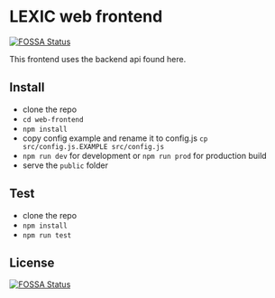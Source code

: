 # LEXIC web frontend
[![FOSSA Status](https://app.fossa.io/api/projects/git%2Bgithub.com%2FLexicForLXD%2Fweb-frontend.svg?type=shield)](https://app.fossa.io/projects/git%2Bgithub.com%2FLexicForLXD%2Fweb-frontend?ref=badge_shield)


This frontend uses the backend api found here.


## Install

- clone the repo
- ```cd web-frontend```
- ```npm install```
- copy config example and rename it to config.js ```cp src/config.js.EXAMPLE src/config.js```
- ```npm run dev``` for development or ```npm run prod``` for production build
- serve the `public` folder

## Test
- clone the repo
- ```npm install```
- ```npm run test```

## License
[![FOSSA Status](https://app.fossa.io/api/projects/git%2Bgithub.com%2FLexicForLXD%2Fweb-frontend.svg?type=large)](https://app.fossa.io/projects/git%2Bgithub.com%2FLexicForLXD%2Fweb-frontend?ref=badge_large)